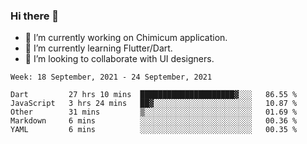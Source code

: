 ### Hi there 👋

<!--
**devcat37/devcat37** is a ✨ _special_ ✨ repository because its `README.md` (this file) appears on your GitHub profile.-->


- 🔭 I’m currently working on Chimicum application.
- 🌱 I’m currently learning Flutter/Dart.
- 👯 I’m looking to collaborate with UI designers.
<!-- - 🤔 I’m looking for help with ... -->

<!--START_SECTION:waka-->
```text
Week: 18 September, 2021 - 24 September, 2021

Dart         27 hrs 10 mins  █████████████████████▓░░░   86.55 % 
JavaScript   3 hrs 24 mins   ██▓░░░░░░░░░░░░░░░░░░░░░░   10.87 % 
Other        31 mins         ▒░░░░░░░░░░░░░░░░░░░░░░░░   01.69 % 
Markdown     6 mins          ░░░░░░░░░░░░░░░░░░░░░░░░░   00.36 % 
YAML         6 mins          ░░░░░░░░░░░░░░░░░░░░░░░░░   00.35 % 
```
<!--END_SECTION:waka-->
